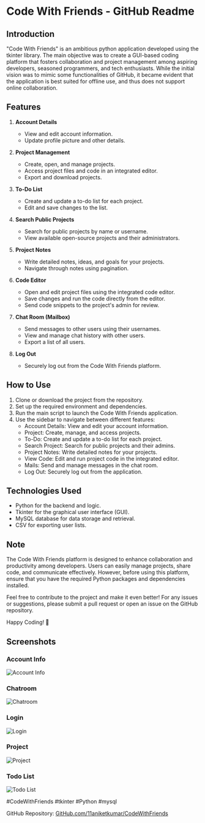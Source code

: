 # Code With Friends - GitHub Readme
## Introduction
"Code With Friends" is an ambitious python application developed using the tkinter library. The main objective was to create a GUI-based coding platform that fosters collaboration and project management among aspiring developers, seasoned programmers, and tech enthusiasts. While the initial vision was to mimic some functionalities of GitHub, it became evident that the application is best suited for offline use, and thus does not support online collaboration.

## Features
1. **Account Details**
   - View and edit account information.
   - Update profile picture and other details.

2. **Project Management**
   - Create, open, and manage projects.
   - Access project files and code in an integrated editor.
   - Export and download projects.

3. **To-Do List**
   - Create and update a to-do list for each project.
   - Edit and save changes to the list.

4. **Search Public Projects**
   - Search for public projects by name or username.
   - View available open-source projects and their administrators.

5. **Project Notes**
   - Write detailed notes, ideas, and goals for your projects.
   - Navigate through notes using pagination.

6. **Code Editor**
   - Open and edit project files using the integrated code editor.
   - Save changes and run the code directly from the editor.
   - Send code snippets to the project's admin for review.

7. **Chat Room (Mailbox)**
   - Send messages to other users using their usernames.
   - View and manage chat history with other users.
   - Export a list of all users.

8. **Log Out**
   - Securely log out from the Code With Friends platform.

## How to Use
1. Clone or download the project from the repository.
2. Set up the required environment and dependencies.
3. Run the main script to launch the Code With Friends application.
4. Use the sidebar to navigate between different features:
   - Account Details: View and edit your account information.
   - Project: Create, manage, and access projects.
   - To-Do: Create and update a to-do list for each project.
   - Search Project: Search for public projects and their admins.
   - Project Notes: Write detailed notes for your projects.
   - View Code: Edit and run project code in the integrated editor.
   - Mails: Send and manage messages in the chat room.
   - Log Out: Securely log out from the application.

## Technologies Used
- Python for the backend and logic.
- Tkinter for the graphical user interface (GUI).
- MySQL database for data storage and retrieval.
- CSV for exporting user lists.

## Note
The Code With Friends platform is designed to enhance collaboration and productivity among developers. Users can easily manage projects, share code, and communicate effectively. However, before using this platform, ensure that you have the required Python packages and dependencies installed.

Feel free to contribute to the project and make it even better! For any issues or suggestions, please submit a pull request or open an issue on the GitHub repository.

Happy Coding! 🚀

## Screenshots

### Account Info
![Account Info](https://github.com/11aniketkumar/CodeWithFriends/raw/master/images/account%20info.png)

### Chatroom
![Chatroom](https://github.com/11aniketkumar/CodeWithFriends/raw/master/images/chatroom.png)

### Login
![Login](https://github.com/11aniketkumar/CodeWithFriends/raw/master/images/login.png)

### Project
![Project](https://github.com/11aniketkumar/CodeWithFriends/raw/master/images/project.png)

### Todo List
![Todo List](https://github.com/11aniketkumar/CodeWithFriends/raw/master/images/todo%20list.png)

#CodeWithFriends #tkinter #Python #mysql

GitHub Repository: [GitHub.com/11aniketkumar/CodeWithFriends](https://github.com/11aniketkumar/CodeWithFriends)
